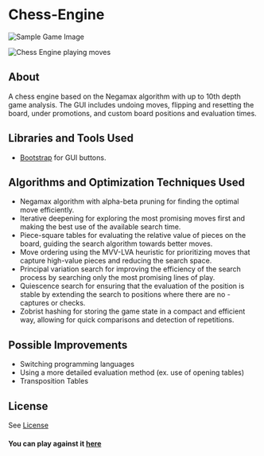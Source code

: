 # Chess-Engine

![Sample Game Image](https://user-images.githubusercontent.com/78674944/209627773-6a2f4a19-2230-494c-8e25-6377d3531de1.png)


![Chess Engine playing moves](https://user-images.githubusercontent.com/78674944/212571533-b32af74b-257d-47ce-9990-2a9a81a03e23.gif)

## About

A chess engine based on the Negamax algorithm with up to 10th depth game analysis. 
The GUI includes undoing moves, flipping and resetting the board, under promotions, and custom board positions and evaluation times.

## Libraries and Tools Used
- [Bootstrap](https://getbootstrap.com/) for GUI buttons. 

## Algorithms and Optimization Techniques Used
- Negamax algorithm with alpha-beta pruning for finding the optimal move efficiently.
- Iterative deepening for exploring the most promising moves first and making the best use of the available search time.
- Piece-square tables for evaluating the relative value of pieces on the board, guiding the search algorithm towards better moves.
- Move ordering using the MVV-LVA heuristic for prioritizing moves that capture high-value pieces and reducing the search space.
- Principal variation search for improving the efficiency of the search process by searching only the most promising lines of play.
- Quiescence search for ensuring that the evaluation of the position is stable by extending the search to positions where there are no - captures or checks.
- Zobrist hashing for storing the game state in a compact and efficient way, allowing for quick comparisons and detection of repetitions.

## Possible Improvements
- Switching programming languages
- Using a more detailed evaluation method (ex. use of opening tables)
- Transposition Tables

## License
See [License](https://github.com/JaehyeongPark06/Chess-Engine/blob/main/LICENSE)

#### You can play against it [here](https://jaehyeong-chess-engine.netlify.app/)


